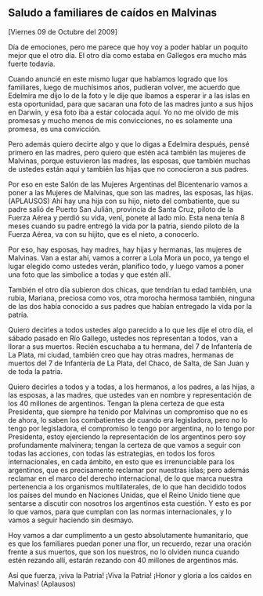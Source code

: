 Saludo a familiares de caídos en Malvinas
-----------------------------------------

[Viernes 09 de Octubre del 2009]

Día de emociones, pero me parece que hoy voy a poder hablar un poquito
mejor que el otro día. El otro día como estaba en Gallegos era mucho más
fuerte todavía.

Cuando anuncié en este mismo lugar que habíamos logrado que los
familiares, luego de muchísimos años, pudieran volver, me acuerdo que
Edelmira me dijo lo de la foto y le dije que íbamos a esperar ir a las
islas en esta oportunidad, para que sacaran una foto de las madres junto
a sus hijos en Darwin, y esa foto iba a estar colocada aquí. Yo no me
olvido de mis promesas y mucho menos de mis convicciones, no es
solamente una promesa, es una convicción.

Pero además quiero decirte algo y que lo digas a Edelmira después, pensé
primero en las madres, pero quiero que estén acá también las mujeres de
Malvinas, porque estuvieron las madres, las esposas, que también muchas
de ustedes están aquí y también las hijas que no conocieron a sus
padres.

Por eso en este Salón de las Mujeres Argentinas del Bicentenario vamos a
poner a las Mujeres de Malvinas, que son las madres, las esposas, las
hijas. (APLAUSOS) Ahí hay una hija con su hijo, nieto del combatiente,
que su padre salió de Puerto San Julián, provincia de Santa Cruz, piloto
de la Fuerza Aérea y perdió su vida, vení, ponete al lado mío. Esta nena
tenía 8 meses cuando su padre entregó la vida por la patria, siendo
piloto de la Fuerza Aérea, va con su hijito, que es el nieto, a
conocerlo.

Por eso, hay esposas, hay madres, hay hijas y hermanas, las mujeres de
Malvinas. Van a estar ahí, vamos a correr a Lola Mora un poco, ya tengo
el lugar elegido como ustedes verán, planifico todo, y luego vamos a
poner una foto que las simbolice a todas y que estén allí.

También el otro día subieron dos chicas, que tendrían tu edad también,
una rubia, Mariana, preciosa como vos, otra morocha hermosa también,
ninguna de las dos había conocido a sus padres que habían entregado la
vida por la patria.

Quiero decirles a todos ustedes algo parecido a lo que les dije el otro
día, el sábado pasado en Río Gallego, ustedes nos representan a todos,
van a llorar a sus muertos. Recién escuchaba a tu hermana, del 7 de
Infantería de La Plata, mi ciudad, también creo que hay otras madres,
hermanas de muertos del 7 de Infantería de La Plata, del Chaco, de
Salta, de San Juan y de toda la patria.

Quiero decirles a todos y a todas, a los hermanos, a los padres, a las
hijas, a las esposas, a las madres, que ustedes van en nombre y
representación de los 40 millones de argentinos. Tengan la plena certeza
de que esta Presidenta, que siempre ha tenido por Malvinas un compromiso
que no es de ahora, lo saben los combatientes de cuando era legisladora,
pero no lo tengo por legisladora, el compromiso lo tengo por argentina,
no lo tengo por Presidenta, estoy ejerciendo la representación de los
argentinos pero soy profundamente malvinera; tengan la certeza de que
vamos a seguir con todas las acciones, con todas las estrategias, en
todos los foros internacionales, en cada ámbito, en esto que es
irrenunciable para los argentinos, que es precisamente reclamar por
nuestras islas; pero además reclamar en el marco del derecho
internacional, de lo que marca nuestra pertenencia a los organismos
multilaterales, de lo que han decidido todos los países del mundo en
Naciones Unidas, que el Reino Unido tiene que sentarse a discutir con
nosotros los argentinos esta cuestión. Y esto es por lo que vamos, para
que cumplan con las normas internacionales, y lo vamos a seguir haciendo
sin desmayo.

Hoy vamos a dar cumplimento a un gesto absolutamente humanitario, que es
que los familiares puedan poner una flor, un recuerdo, rezar una oración
frente a sus muertos, que son los nuestros, no lo olviden nunca cuando
estén rezando allí, estarán rezando con 40 millones de argentinos más.

Así que fuerza, ¡viva la Patria! ¡Viva la Patria! ¡Honor y gloria a los
caídos en Malvinas! (Aplausos)

 
